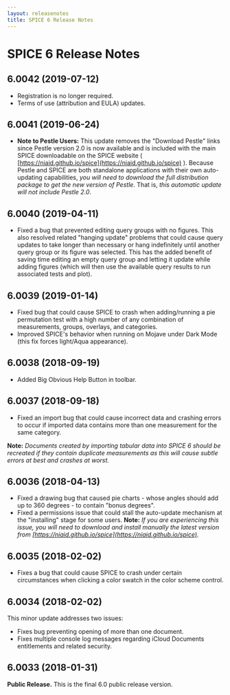 ```yaml
---
layout: releasenotes
title: SPICE 6 Release Notes
---
```


# SPICE 6 Release Notes

## 6.0042 (2019-07-12)

* Registration is no longer required.
* Terms of use (attribution and EULA) updates.

## 6.0041 (2019-06-24)

* **Note to Pestle Users:** This update removes the "Download Pestle" links since Pestle version 2.0 is now available and is included with the main SPICE downloadable on the SPICE website ( [https://niaid.github.io/spice](https://niaid.github.io/spice) ). Because Pestle and SPICE are both standalone applications with their own auto-updating capabilities, *you will need to download the full distribution package to get the new version of Pestle*. That is, *this automatic update will not include Pestle 2.0*.

## 6.0040 (2019-04-11)

* Fixed a bug that prevented editing query groups with no figures. This also resolved related "hanging update" problems that could cause query updates to take longer than necessary or hang indefinitely until another query group or its figure was selected. This has the added benefit of saving time editing an empty query group and letting it update while adding figures (which will then use the available query results to run associated tests and plot).

## 6.0039 (2019-01-14)

* Fixed bug that could cause SPICE to crash when adding/running a pie permutation test with a high number of any combination of measurements, groups, overlays, and categories.
* Improved SPICE's behavior when running on Mojave under Dark Mode (this fix forces light/Aqua appearance).

## 6.0038 (2018-09-19)

* Added Big Obvious Help Button in toolbar.

## 6.0037 (2018-09-18)

* Fixed an import bug that could cause incorrect data and crashing errors to occur if imported data contains more than one measurement for the same category.

**Note:** *Documents created by importing tabular data into SPICE 6 should be recreated if they contain duplicate measurements as this will cause subtle errors at best and crashes at worst.*

## 6.0036 (2018-04-13)

* Fixed a drawing bug that caused pie charts - whose angles should add up to 360 degrees - to contain "bonus degrees".
* Fixed a permissions issue that could stall the auto-update mechanism at the "installing" stage for some users. **Note:** *If you are experiencing this issue, you will need to download and install manually the latest version from [https://niaid.github.io/spice](https://niaid.github.io/spice).*

## 6.0035 (2018-02-02)

* Fixes a bug that could cause SPICE to crash under certain circumstances when clicking a color swatch in the color scheme control.

## 6.0034 (2018-02-02)

This minor update addresses two issues:

* Fixes bug preventing opening of more than one document.
* Fixes multiple console log messages regarding iCloud Documents entitlements and related security.

## 6.0033 (2018-01-31)

**Public Release.** This is the final 6.0 public release version.